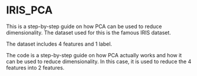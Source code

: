# IRIS_PCA

This is a step-by-step guide on how PCA can be used to reduce dimensionality. The dataset used for this is the famous IRIS dataset.

The dataset includes 4 features and 1 label.

The code is a step-by-step guide on how PCA actually works and how it can be used to reduce dimensionality. In this case, it is used to reduce the 4 features into 2 features.
